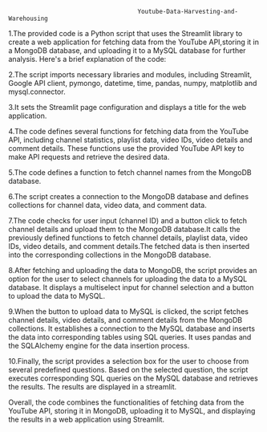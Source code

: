                                         Youtube-Data-Harvesting-and-Warehousing

1.The provided code is a Python script that uses the Streamlit library to create a web application for fetching data from the YouTube API,storing it in a MongoDB database, and uploading it to a MySQL database for further analysis. Here's a brief explanation of the code:

2.The script imports necessary libraries and modules, including Streamlit, Google API client, pymongo, datetime, time, pandas, numpy, matplotlib and mysql.connector.

3.It sets the Streamlit page configuration and displays a title for the web application.

4.The code defines several functions for fetching data from the YouTube API, including channel statistics, playlist data, video IDs, video details and comment details. These functions use the provided YouTube API key to make API requests and retrieve the desired data.

5.The code defines a function to fetch channel names from the MongoDB database.

6.The script creates a connection to the MongoDB database and defines collections for channel data, video data, and comment data.

7.The code checks for user input (channel ID) and a button click to fetch channel details and upload them to the MongoDB database.It calls the previously defined functions to fetch channel details, playlist data, video IDs, video details, and comment details.The fetched data is then inserted into the corresponding collections in the MongoDB database.

8.After fetching and uploading the data to MongoDB, the script provides an option for the user to select channels for uploading the data to a MySQL database. It displays a multiselect input for channel selection and a button to upload the data to MySQL.

9.When the button to upload data to MySQL is clicked, the script fetches channel details, video details, and comment details from the MongoDB collections. It establishes a connection to the MySQL database and inserts the data into corresponding tables using SQL queries. It uses pandas and the SQLAlchemy engine for the data insertion process.

10.Finally, the script provides a selection box for the user to choose from several predefined questions. Based on the selected question, the script executes
corresponding SQL queries on the MySQL database and retrieves the results. The results are displayed in a streamlit.

Overall, the code combines the functionalities of fetching data from the YouTube API, storing it in MongoDB, uploading it to MySQL, and displaying the results in a web application using Streamlit.

